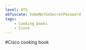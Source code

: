 ```yaml
---
level: ATS
obfuscate: SomeNotSoSecretPassword
tags:
    - Cooking books
    - Cisco
---
```

#Cisco cooking book